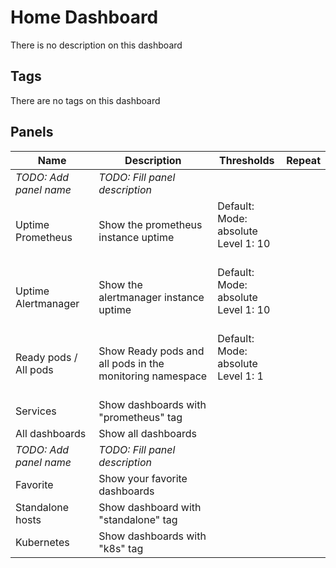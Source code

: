 # Home Dashboard

There is no description on this dashboard

## Tags

There are no tags on this dashboard

## Panels

<!-- markdownlint-disable line-length -->
| Name | Description | Thresholds | Repeat |
| ---- | ----------- | ---------- | ------ |
| *TODO: Add panel name* | *TODO: Fill panel description* |  |  |
| Uptime Prometheus | Show the prometheus instance uptime | Default:<br/>Mode: absolute<br/>Level 1: 10<br/><br/> |  |
| Uptime Alertmanager | Show the alertmanager instance uptime | Default:<br/>Mode: absolute<br/>Level 1: 10<br/><br/> |  |
| Ready pods / All pods | Show Ready pods and all pods in the monitoring namespace | Default:<br/>Mode: absolute<br/>Level 1: 1<br/><br/> |  |
| Services | Show dashboards with "prometheus" tag |  |  |
| All dashboards | Show all dashboards |  |  |
| *TODO: Add panel name* | *TODO: Fill panel description* |  |  |
| Favorite | Show your favorite dashboards |  |  |
| Standalone hosts | Show dashboard with "standalone" tag |  |  |
| Kubernetes | Show dashboards with "k8s" tag |  |  |
<!-- markdownlint-enable line-length -->

